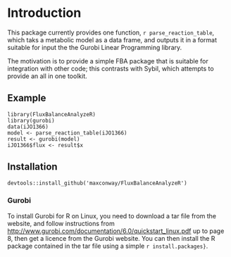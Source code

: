 # Introduction
This package currently provides one function, `r parse_reaction_table`, which taks a metabolic model as a data frame, and outputs it in a format suitable for input the the Gurobi Linear Programming library.

The motivation is to provide a simple FBA package that is suitable for integration with other code; this contrasts with Sybil, which attempts to provide an all in one toolkit.

## Example
```{r}
library(FluxBalanceAnalyzeR)
library(gurobi)
data(iJO1366)
model <- parse_reaction_table(iJO1366)
result <- gurobi(model)
iJO1366$flux <- result$x
```

## Installation
```{r, eval=FALSE}
devtools::install_github('maxconway/FluxBalanceAnalyzeR')
```

### Gurobi
To install Gurobi for R on Linux, you need to download a tar file from the website, and follow instructions from http://www.gurobi.com/documentation/6.0/quickstart_linux.pdf up to page 8, then get a licence from the Gurobi website. 
You can then install the R package contained in the tar file using a simple `r install.packages}`.